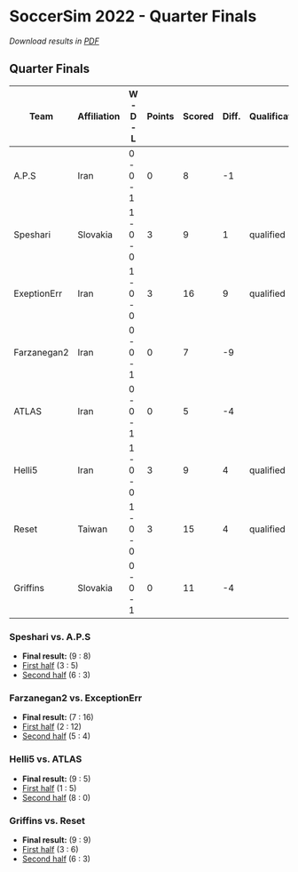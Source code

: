 # SoccerSim 2022 - Quarter Finals

_Download results in [PDF](pdfs/demo-quarter-finals.pdf)_

## Quarter Finals
|Team       |Affiliation|W - D - L|Points|Scored|Diff.|Qualification|
|-----------|-----------|---------|------|------|-----|-------------|
|A.P.S      |Iran       |0 - 0 - 1|0     |8     |-1   |             |
|Speshari   |Slovakia   |1 - 0 - 0|3     |9     |1    |qualified    |
|ExeptionErr|Iran       |1 - 0 - 0|3     |16    |9    |qualified    |
|Farzanegan2|Iran       |0 - 0 - 1|0     |7     |-9   |             |
|ATLAS      |Iran       |0 - 0 - 1|0     |5     |-4   |             |
| Helli5    |Iran       |1 - 0 - 0|3     |9     |4    | qualified   |
| Reset     |Taiwan     |1 - 0 - 0|3     |15    |4    | qualified   |
| Griffins  |Slovakia   |0 - 0 - 1|0     |11    |-4   |             |

### Speshari vs. A.P.S
- **Final result:** (9 : 8)
- [First half](https://robocupjuniortc.github.io/rcj-demo-2022-soccer-sim-outputs/sim2d_2_qf1-1/sim2d_2_qf1_-_1_-_A.P-new.html) (3 : 5)
- [Second half](https://robocupjuniortc.github.io/rcj-demo-2022-soccer-sim-outputs/sim2d_2_qf1-2/sim2d_2_qf1_-_2_-_Speshari_vs_A.P-new.html) (6 : 3)


### Farzanegan2 vs. ExceptionErr
- **Final result:** (7 : 16)
- [First half](https://robocupjuniortc.github.io/rcj-demo-2022-soccer-sim-outputs/sim2d_2_qf2-1/sim2d_2_qf2_-_1_-_ExceptionErr_vs_Farzanegan2-20220313T161523-new.html) (2 : 12)
- [Second half](https://robocupjuniortc.github.io/rcj-demo-2022-soccer-sim-outputs/sim2d_2_qf2-2/sim2d_2_qf2_-_2_-_Farzanegan2_vs_ExceptionErr-20220313T164526-new.html) (5 : 4)


### Helli5 vs. ATLAS
- **Final result:** (9 : 5)
- [First half](https://robocupjuniortc.github.io/rcj-demo-2022-soccer-sim-outputs/sim2d_2_qf3-1/sim2d_2_qf3_-_1_-_ATLAS_vs_Helli5-20220313T171552-new.html) (1 : 5)
- [Second half](https://robocupjuniortc.github.io/rcj-demo-2022-soccer-sim-outputs/sim2d_2_qf3-2/sim2d_2_qf3_-_2_-_Helli5_vs_ATLAS-20220313T174624-new.html) (8 : 0)


### Griffins vs. Reset
- **Final result:** (9 : 9)
- [First half](https://robocupjuniortc.github.io/rcj-demo-2022-soccer-sim-outputs/sim2d_2_qf4-1/sim2d_2_qf4_-_1_-_Reset_vs_Griffins-20220313T181639-new.html) (3 : 6)
- [Second half](https://robocupjuniortc.github.io/rcj-demo-2022-soccer-sim-outputs/sim2d_2_qf4-2/sim2d_2_qf4_-_2_-_Griffins_vs_Reset-20220313T184552-new.html) (6 : 3)

